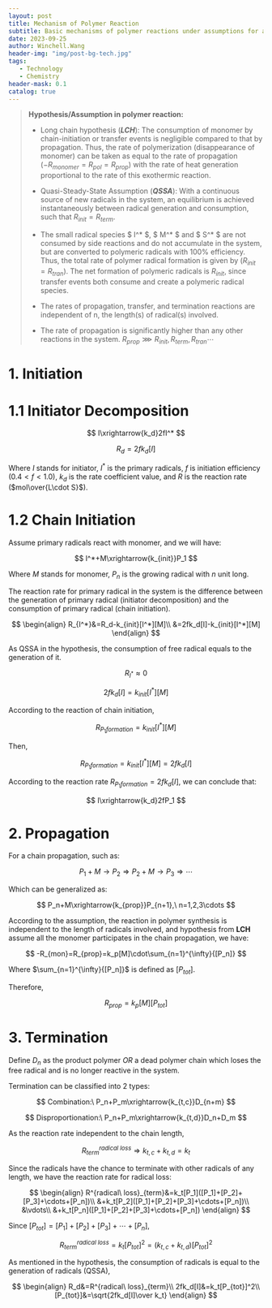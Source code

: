 ```yaml
---
layout: post
title: Mechanism of Polymer Reaction
subtitle: Basic mechanisms of polymer reactions under assumptions for a batch reactor in ideal conditions
date: 2023-09-25
author: Winchell.Wang
header-img: "img/post-bg-tech.jpg"
tags:
   - Technology
   - Chemistry
header-mask: 0.1
catalog: true
---
```


>**Hypothesis/Assumption in polymer reaction:**
>
> - Long chain hypothesis (***LCH***): The consumption of monomer by chain-initiation or transfer events is negligible compared to that by propagation. Thus, the rate of polymerization (disappearance of monomer) can be taken as equal to the rate of propagation ($-R_{monomer}=R_{pol}=R_{prop}$) with the rate of heat generation proportional to the rate of this exothermic reaction.
>
> - Quasi-Steady-State Assumption (***QSSA***): With a continuous source of new radicals in the system, an equilibrium is achieved instantaneously between radical generation and consumption, such that $R_{init}=R_{term}$.
>
> - The small radical species $ I^* $, $ M^* $ and $ S^* $ are not consumed by side reactions and do not accumulate in the system, but are converted to polymeric radicals with 100% efficiency. Thus, the total rate of polymer radical formation is given by ($R_{init}=R_{tran}$). The net formation of polymeric radicals is $R_{init}$, since transfer events both consume and create a polymeric radical species.
>
> - The rates of propagation, transfer, and termination reactions are independent of n, the length(s) of radical(s) involved.
>
> - The rate of propagation is significantly higher than any other reactions in the system. $R_{prop}\ggg R_{init},R_{term},R_{tran}\cdots$

# 1. Initiation

# 1.1 Initiator Decomposition

$$
I\xrightarrow{k_d}2fI^*
$$

$$
R_{d}=2fk_d[I]
$$

Where $I$ stands for initiator, $I^*$ is the primary radicals, $f$ is initiation efficiency ($0.4<f<1.0$), $k_d$ is the rate coefficient value, and $R$ is the reaction rate ($mol\over{L\cdot S}$).

# 1.2 Chain Initiation

Assume primary radicals react with monomer, and we will have:

$$
I^*+M\xrightarrow{k_{init}}P_1
$$

Where $M$ stands for monomer, $P_n$ is the growing radical with $n$ unit long.

The reaction rate for primary radical in the system is the difference between the generation of primary radical (initiator decomposition) and the consumption of primary radical (chain initiation).

$$
\begin{align}
R_{I^*}&=R_d-k_{init}[I^*][M]\\
&=2fk_d[I]-k_{init}[I^*][M]
\end{align}
$$

As QSSA in the hypothesis, the consumption of free radical equals to the generation of it.

$$
R_{I^*}\approx 0
$$

$$
2fk_d[I]=k_{init}[I^*][M]
$$

According to the reaction of chain initiation,

$$
R_{P_1formation}=k_{init}[I^*][M]
$$

Then,

$$
R_{P_1formation}=k_{init}[I^*][M]=2fk_d[I]
$$

According to the reaction rate $R_{P_1formation}=2fk_d[I]$, we can conclude that:

$$
I\xrightarrow{k_d}2fP_1
$$

# 2. Propagation

For a chain propagation, such as:

$$
P_1+M\rightarrow P_2\Rightarrow P_2+M\rightarrow P_3 \Rightarrow \cdots
$$

Which can be generalized as:

$$
P_n+M\xrightarrow{k_{prop}}P_{n+1},\ n=1,2,3\cdots
$$

According to the assumption, the reaction in polymer synthesis is independent to the length of radicals involved, and hypothesis from **LCH** assume all the monomer participates in the chain propagation, we have:

$$
-R_{mon}=R_{prop}=k_p[M]\cdot\sum_{n=1}^{\infty}{[P_n]}
$$

Where $\sum_{n=1}^{\infty}{[P_n]}$ is defined as $[P_{tot}]$.

Therefore,

$$
R_{prop}=k_p[M][P_{tot}]
$$

# 3. Termination

Define $D_n$ as the product polymer *OR* a dead polymer chain which loses the free radical and is no longer reactive in the system.

Termination can be classified into 2 types:

$$
Combination:\ P_n+P_m\xrightarrow{k_{t,c}}D_{n+m}
$$

$$
Disproportionation:\ P_n+P_m\xrightarrow{k_{t,d}}D_n+D_m
$$

As the reaction rate independent to the chain length,

$$
R^{radical\ loss}_{term}\Rightarrow k_{t,c}+k_{t,d}=k_t
$$

Since the radicals have the chance to terminate with other radicals of any length, we have the reaction rate for radical loss:

$$
\begin{align}
R^{radical\ loss}_{term}&=k_t[P_1]([P_1]+[P_2]+[P_3]+\cdots+[P_n])\\
&+k_t[P_2]([P_1]+[P_2]+[P_3]+\cdots+[P_n])\\
&\vdots\\
&+k_t[P_n]([P_1]+[P_2]+[P_3]+\cdots+[P_n])
\end{align}
$$

Since $[P_{tot}]=[P_1]+[P_2]+[P_3]+\cdots+[P_n]$,

$$
R^{radical\ loss}_{term}=k_t[P_{tot}]^2=(k_{t,c}+k_{t,d})[P_{tot}]^2
$$

As mentioned in the hypothesis, the consumption of radicals is equal to the generation of radicals (QSSA),

$$
\begin{align}
R_d&=R^{radical\ loss}_{term}\\
2fk_d[I]&=k_t[P_{tot}]^2\\
[P_{tot}]&=\sqrt{2fk_d[I]\over k_t}
\end{align}
$$